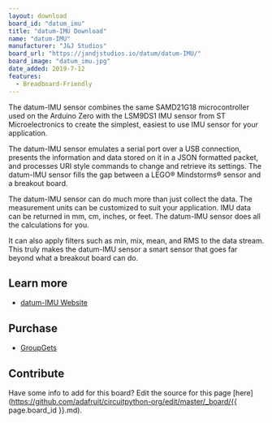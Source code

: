 ```yaml
---
layout: download
board_id: "datum_imu"
title: "datum-IMU Download"
name: "datum-IMU"
manufacturer: "J&J Studios"
board_url: "https://jandjstudios.io/datum/datum-IMU/"
board_image: "datum_imu.jpg"
date_added: 2019-7-12
features:
  - Breadboard-Friendly
---
```


The datum-IMU sensor combines the same SAMD21G18 microcontroller used on the Arduino Zero with the LSM9DS1 IMU sensor from ST Microelectronics to create the simplest, easiest to use IMU sensor for your application.

The datum-IMU sensor emulates a serial port over a USB connection, presents the information and data stored on it in a JSON formatted packet, and processes URI style commands to change and retrieve its settings. The datum-IMU sensor fills the gap between a LEGO® Mindstorms® sensor and a breakout board.

The datum-IMU sensor can do much more than just collect the data. The measurement units can be customized to suit your application. IMU data can be returned in mm, cm, inches, or feet. The datum-IMU sensor does all the calculations for you.

It can also apply filters such as min, mix, mean, and RMS to the data stream. This truly makes the datum-IMU sensor a smart sensor that goes far beyond what a breakout board can do.

## Learn more
* [datum-IMU Website](https://jandjstudios.io/datum/datum-IMU/)

## Purchase
* [GroupGets](https://groupgets.com/campaigns/573-datum-imu)

## Contribute

Have some info to add for this board? Edit the source for this page [here](https://github.com/adafruit/circuitpython-org/edit/master/_board/{{ page.board_id }}.md).
